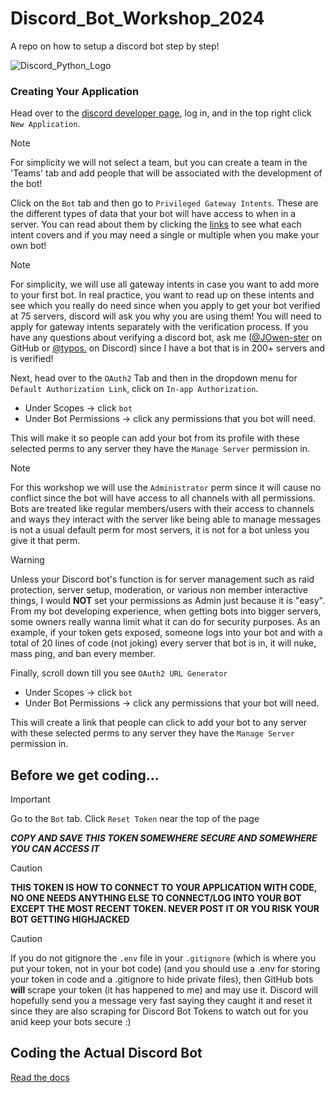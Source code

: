 # Discord_Bot_Workshop_2024
A repo on how to setup a discord bot step by step!

![Discord_Python_Logo](https://images.opencollective.com/discordpy/25fb26d/logo/256.png)

### Creating Your Application
Head over to the [discord developer page](https://discord.com/developers/applications), log in, and in the top right click `New Application`.

> [!NOTE]
> For simplicity we will not select a team, but you can create a team in the 'Teams' tab and add people that will be associated with the development of the bot!

Click on the `Bot` tab and then go to `Privileged Gateway Intents`. These are the different types of data that your bot will have access to when in a server. You can read about them by clicking the [links](https://discord.com/developers/docs/topics/gateway#gateway-intents) to see what each intent covers and if you may need a single or multiple when you make your own bot!

> [!NOTE]
> For simplicity, we will use all gateway intents in case you want to add more to your first bot. In real practice, you want to read up on these intents and see which you really do need since when you apply to get your bot verified at 75 servers, discord will ask you why you are using them! You will need to apply for gateway intents separately with the verification process. If you have any questions about verifying a discord bot, ask me ([@JOwen-ster](https://github.com/JOwen-ster) on GitHub or [@typos.](https://discord.com/) on Discord) since I have a bot that is in 200+ servers and is verified!

Next, head over to the `OAuth2` Tab and then in the dropdown menu for `Default Authorization Link`, click on `In-app Authorization`.
* Under Scopes -> click `bot`
* Under Bot Permissions -> click any permissions that you bot will need.

This will make it so people can add your bot from its profile with these selected perms to any server they have the `Manage Server` permission in.

> [!NOTE]
> For this workshop we will use the `Administrator` perm since it will cause no conflict since the bot will have access to all channels with all permissions.
> Bots are treated like regular members/users with their access to channels and ways they interact with the server like being able to manage messages is not a usual default perm for most servers, it is not for a bot unless you give it that perm.

> [!WARNING]
> Unless your Discord bot's function is for server management such as raid protection, server setup, moderation, or various non member interactive things, I would **NOT** set your permissions as Admin just because it is "easy". From my bot developing experience, when getting bots into bigger servers, some owners really wanna limit what it can do for security purposes. As an example, if your token gets exposed, someone logs into your bot and with a total of 20 lines of code (not joking) every server that bot is in, it will nuke, mass ping, and ban every member.

Finally, scroll down till you see `OAuth2 URL Generator`
* Under Scopes -> click `bot`
* Under Bot Permissions -> click any permissions that your bot will need.

This will create a link that people can click to add your bot to any server with these selected perms to any server they have the `Manage Server` permission in.

## Before we get coding...
> [!IMPORTANT]
> Go to the `Bot` tab.
> Click `Reset Token` near the top of the page

***__COPY AND SAVE THIS TOKEN SOMEWHERE SECURE AND SOMEWHERE YOU CAN ACCESS IT__***

> [!CAUTION]
> **THIS TOKEN IS HOW TO CONNECT TO YOUR APPLICATION WITH CODE, NO ONE NEEDS ANYTHING ELSE TO CONNECT/LOG INTO YOUR BOT EXCEPT THE MOST RECENT TOKEN. NEVER POST IT OR YOU RISK YOUR BOT GETTING HIGHJACKED**

> [!CAUTION]
> If you do not gitignore the `.env` file in your `.gitignore` (which is where you put your token, not in your bot code) (and you should use a .env for storing your token in code and a .gitignore to hide private files), then GitHub bots **will** scrape your token (it has happened to me) and may use it. Discord will hopefully send you a message very fast saying they caught it and reset it since they are also scraping for Discord Bot Tokens to watch out for you anid keep your bots secure :)


## Coding the Actual Discord Bot
[Read the docs](https://discordpy.readthedocs.io/en/stable/ext/commands/commands.html)

